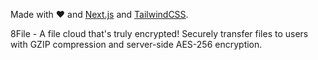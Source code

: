 Made with ❤️ and [Next.js](https://nextjs.org/) and [TailwindCSS](https://tailwindcss.com/).

8File - A file cloud that's truly
encrypted!
Securely transfer files to users with GZIP compression and server-side AES-256 encryption.
